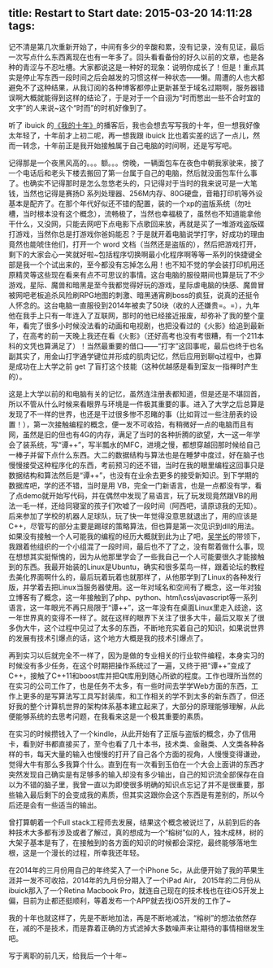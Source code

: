 title: Restart to Start
date: 2015-03-20 14:11:28
tags:
---

记不清是第几次重新开始了，中间有多少的辛酸和累，没有记录，没有见证，最后一次写点什么东西离现在也有一年多了。回头看看备份的好久以前的文章，也是各种的青涩与不忍吐槽。大家都说这是一种好的现象：说明你成长了！但是！重点其实是停止写东西一段时间之后会越发的习惯这样一种状态——懒。周遭的人也大都避免不了这种结果，从我订阅的各种博客都停止更新甚至于域名过期啊，服务器错误啊大概就能得到这样的结论了，于是对于一个自诩为“时而憋出一些不合时宜的文字”的人来说~这个“时而”的时机好像到了。

听了 ibuick 的[《我的十年》](http://blog.ibuick.com/?p=109)的播客后，我也会想去写写我的十年，但一想我好像太年轻了，十年前才上初二呢，再一想我跟 ibuick 比也着实差的远了一点儿，然而一转念，十年前正是我开始接触属于自己电脑的时间啊，还是写写吧。

记得那是一个夜黑风高的。。。额。。。傍晚，一辆面包车在夜色中朝我家驶来，接了一个电话后和老头下楼去搬回了第一台属于自己的电脑，然后就没面包车什么事了。也确实不记得那时是怎么忽悠老头的，只记得对于当时的我来说可是一大笔钱，当然也记得是赛扬D 系列处理器、256M内存、80G硬盘，音箱打印机等外设基本是配齐了。在那个年代好似还不错的配置，装的一个xp的盗版系统（勿吐槽，当时根本没有这个概念），流畅极了，当然也幸福极了，虽然也不知道能拿他干什么，又没网，只能去网吧下点电影下点歌回来放，再就是买了一堆游戏盗版碟打游戏，当然你总是打游戏你爸妈能忍？于是就开着电脑说学打字，好成功的理由竟然也能唬住他们，打开一个 word 文档（当然还是盗版的），然后把游戏打开，剩下的大家会心一笑就好啦~包括程序切换啊最小化程序啊等等一系列的快捷键全部是我一个个试出来的，至今都没有忘掉怎么用！也不知不觉的学会装打印机用还原精灵等这些现在看来有点不可思议的事情。这台电脑的服役期间也算是玩了不少游戏，星际、魔兽和暗黑是至今我都觉得好玩的游戏，星际虐电脑的快感、魔兽冒被网吧老板追杀风险刷RPG地图的刺激、暗黑通宵刷boss的疯狂，说真的还挺令人怀念的。这台电脑一直服役到2014年被卖了50块（收的人还嫌贵=。=），九年他在我手上只有一年连入了互联网，那时的他已经接近报废，却弥补了我的整个童年，看完了很多小时候没法看的动画和电视剧，也把没看过的《火影》给追到最新了，在高考的前一天晚上我还在看《火影》（还好高考也没有考很糟，有一个211本科的文凭也算满足了）！当然最重要的借口——“打字”这回事呢，最后也终于也名副其实了，用金山打字通学键位并形成的肌肉记忆，然后应用到聊q过程中，也算是成功在上大学之前 get 了盲打这个技能（这种优越感是看到室友一指禅时产生的）。

这是上大学以前的和电脑有关的记忆，虽然连注册表都知道，但是还是不堪回首，所以不管从什么时候来看眼界与环境是一件极其重要的事。进入了大学之后总算是发现了不一样的世界，也还是干过很多惨不忍睹的事（比如背过一些注册表的设置！），第一次接触编程的概念，便一发不可收拾，有稍微好一点的电脑而且有网，虽然是旧的但也有4G的内存，满足了当时的各种折腾的欲望，大一这一年学会了装系统，写“谭++”，写半瓢水的MFC，进境之慢，都想穿越回那时候给自己一棒子并留下点什么东西。大二的数据结构与算法也是在睡梦中度过，好在脑子也慢慢接受这种程序化的东西，考前预习的还不错，当时在我的眼里编程这回事只是数据结构和算法然后是“谭++”，也没有在业余去更多的接受新知识。到下学期的数据库吧，学的还不错，当时是用 VB，完全一门新语言，也是一点都没有学，看了点demo就开始写代码，并在偶然中发现了易语言，玩了玩发现竟然跟VB的用法一毛一样，还给同寝室的孩子们吹嘘了一段时间（阿西吧，请原谅我的无知）。后来参加了学校的机器人足球队，玩了快一年觉得没意思就退出了，用的应该是C++，尽管写的部分主要是踢球的策略算法，但也算是第一次见识到dll的用法。如果没有接触一个人可能我的编程的经历大概就到此为止了吧，[吴学长](http://weibo.com/u/1874717083)的带领下，我跟着他组织的一个小组混了一段时间，最后也不了了之，没有帮着做什么事，现在想想其实挺惭愧的，因为从他那里学会了一些我自己一个人可能要很久才能接触到的东西。我最开始装的Linux是Ubuntu，确实和很多菜鸟一样，跟着论坛的教程去美化界面啊什么的，最后玩着玩着也就那样了，从他那学到了Linux的各种发行版，并学着去把Linux当服务器使用。这一年对域名和空间有了概念，这一年对独立博客有了概念，这一年接触到了php、python、html\css\javascript等一系列语言，这一年眼光不再只局限于“谭++”，这一年没有在桌面Linux里走入歧途，这一年世界真的变得不一样了。就在这样的眼界下关注了很多大牛，最后又取关了很多伪大牛，这个过程中见过了太多的东西，不断地充实着自己的知识，如果说世界的发展有技术引爆点的话，这个地方大概是我的技术引爆点了。

再到实习以后就完全不一样了，因为是做的专业相关的行业软件编程，本身实习的时候没有多少任务，在这个时期把操作系统过了一遍，又终于把“谭++”变成了C++，接触了C++11和boost库并把Qt库用到随心所欲的程度。工作也理所当然的在实习的公司工作了，也是任务不太多，有一些时间去学学Web方面的东西，工作上更多的是写算法写工具写封装库，和工作相关的学不到太多的新东西了，但还好我的整个计算机世界的架构体系基本建立起来了，大部分的原理能够理解，从此便能够系统的去思考问题，在我看来这是一个极其重要的素质。

在实习的时候攒钱入了一个kindle，从此开始有了正版与盗版的概念，办了信用卡，看到好书都直接买了，至今也看了几十本书，技术类、金融类、人文类各种各样的书，每天大量的输入也慢慢的打开了自己各个方面的视角，人慢慢变得谦逊，觉得大牛有那么多我算个什么。直到在有一次看到玉伯在一个大会上面讲的东西才突然发现自己确实是有足够多的输入却没有多少输出，自己的知识流全部保存在自以为不错的脑子里，我曾一直以为即使很多明确的知识点忘记了并不是很重要，那些输入最后剩下的会变成我的素质，但其实这跟你会这个东西是有差别的，所以今后还是会有一些适当的输出。

曾打算朝着一个Full stack工程师去发展，结果这个概念被说烂了，从前到后的各种技术大多都有涉及或者了解过，真的想成为一个“榕树”似的人，独木成林，树的大架子基本是有了，在接触到的各方面的知识的时候都会深挖，最终能够落地生根，这是一个漫长的过程，所幸我还年轻。

在2014年的三月份用自己的年终奖入了一个iPhone 5c，从此便开始了我的苹果生涯并一发不可收拾，2014年的九月份分期入了一个iPad Air， 2015年的二月份从ibuick那入了一个Retina Macbook Pro，就连自己现在的技术栈也在往iOS开发上偏，目前为止都还挺顺利，等着发布一个APP就去找iOS开发的工作了~

我的十年也就这样了，先是不断地加法，再是不断地减法，“榕树”的想法依然存在，减的不是技术，而是靠着正确的方式滤掉大多数噪声来让期待的事情相继发生吧。

写于离职的前几天，给我后一个十年~